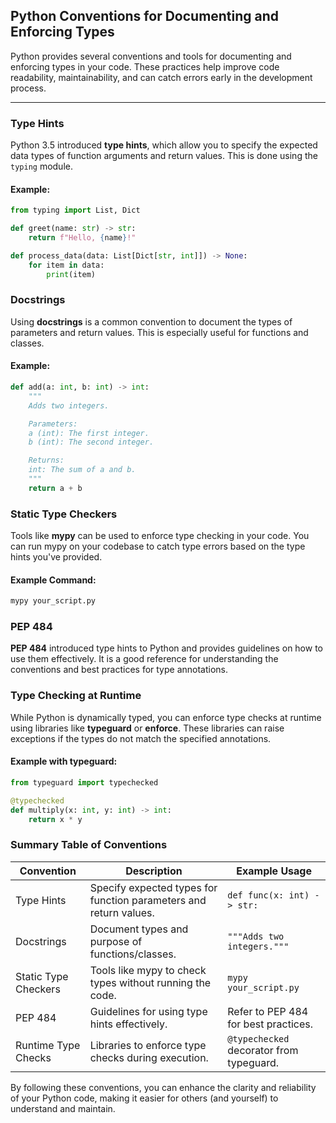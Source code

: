 ## Python Conventions for Documenting and Enforcing Types

Python provides several conventions and tools for documenting and enforcing types in your code. These practices help improve code readability, maintainability, and can catch errors early in the development process.

<hr>

### Type Hints

Python 3.5 introduced **type hints**, which allow you to specify the expected data types of function arguments and return values. This is done using the `typing` module.

#### Example:
```python
from typing import List, Dict

def greet(name: str) -> str:
    return f"Hello, {name}!"

def process_data(data: List[Dict[str, int]]) -> None:
    for item in data:
        print(item)
```

### Docstrings

Using **docstrings** is a common convention to document the types of parameters and return values. This is especially useful for functions and classes.

#### Example:
```python
def add(a: int, b: int) -> int:
    """
    Adds two integers.

    Parameters:
    a (int): The first integer.
    b (int): The second integer.

    Returns:
    int: The sum of a and b.
    """
    return a + b
```

### Static Type Checkers

Tools like **mypy** can be used to enforce type checking in your code. You can run mypy on your codebase to catch type errors based on the type hints you've provided.

#### Example Command:
```bash
mypy your_script.py
```

### PEP 484

**PEP 484** introduced type hints to Python and provides guidelines on how to use them effectively. It is a good reference for understanding the conventions and best practices for type annotations.

### Type Checking at Runtime

While Python is dynamically typed, you can enforce type checks at runtime using libraries like **typeguard** or **enforce**. These libraries can raise exceptions if the types do not match the specified annotations.

#### Example with typeguard:
```python
from typeguard import typechecked

@typechecked
def multiply(x: int, y: int) -> int:
    return x * y
```

### Summary Table of Conventions

| Convention          | Description                                                                 | Example Usage                          |
|---------------------|-----------------------------------------------------------------------------|----------------------------------------|
| Type Hints          | Specify expected types for function parameters and return values.          | `def func(x: int) -> str:`            |
| Docstrings          | Document types and purpose of functions/classes.                           | `"""Adds two integers."""`            |
| Static Type Checkers| Tools like mypy to check types without running the code.                   | `mypy your_script.py`                  |
| PEP 484             | Guidelines for using type hints effectively.                               | Refer to PEP 484 for best practices.  |
| Runtime Type Checks | Libraries to enforce type checks during execution.                         | `@typechecked` decorator from typeguard.|

By following these conventions, you can enhance the clarity and reliability of your Python code, making it easier for others (and yourself) to understand and maintain.
